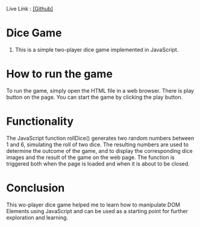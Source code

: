 Live Link : [\[Github\]](https://codewithrashed.github.io/rollthedice/)

# Dice Game
1. This is a simple two-player dice game implemented in JavaScript.

# How to run the game
To run the game, simply open the HTML file in a web browser. There is play button on the page. You can start the game by clicking the play button.

# Functionality
The JavaScript function rollDice() generates two random numbers between 1 and 6, simulating the roll of two dice. The resulting numbers are used to determine the outcome of the game, and to display the corresponding dice images and the result of the game on the web page. The function is triggered both when the page is loaded and when it is about to be closed.


# Conclusion
This wo-player dice game helped me to learn how to manipulate DOM Elements using JavaScript and can be used as a starting point for further exploration and learning.




